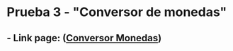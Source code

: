 # Prueba 3 - "Conversor de monedas"

## - **Link page:** ([Conversor Monedas](https://cespinozaq.github.io/Conversor-Monedas/))
